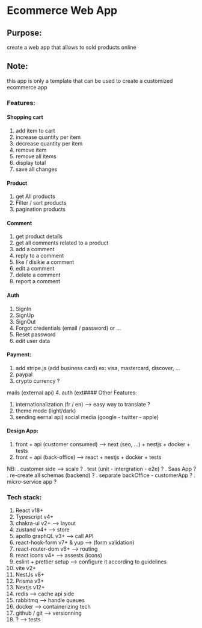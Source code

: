 # Ecommerce Web App

## Purpose: 
create a web app that allows to sold products online
## Note:
this app is only a template that can be used to create a customized ecommerce app
### Features:
#### Shopping cart
1. add item to cart
2. increase quantity per item
3. decrease quantity per item
4. remove item
5. remove all items
6. display total
7. save all changes
#### Product
1. get All products
2. Filter / sort products
3. pagination products

#### Comment
1. get product details
2. get all comments related to a product
3. add a comment
4. reply to a comment
5. like / dislkie a comment
6. edit a comment
7. delete a comment
8. report a comment
#### Auth
1. SignIn
2. SignUp
3. SignOut
4. Forgot credentials (email / password) or ...
5. Reset password
6. edit user data

#### Payment:
1. add stripe.js (add business card) ex: visa, mastercard, discover, ...
2. paypal
3. crypto currency ?

mails (external api)
4. auth (ext#### Other Features:
1. internationalization (fr / en) --> easy way to translate ?
2. theme mode (light/dark)
3. sending eernal api) social media (google - twitter - apple)


#### Design App:
1. front + api (customer consumed) --> next (seo, ...) + nestjs + docker + tests
2. front + api (back-office) --> react + nestjs + docker + tests

NB: 
. customer side --> scale ?
. test (unit - intergration - e2e) ?
. Saas App ?
. re-create all schemas (backend) ?
. separate backOffice - customerApp ?
. micro-service app ?

### Tech stack:
1. React v18+
2. Typescript v4+
3. chakra-ui v2+ --> layout
4. zustand v4+ --> store
5. apollo graphQL v3+ --> call API
6. react-hook-form v7+ & yup --> (form validation)
7. react-router-dom v6+ --> routing
8. react icons v4+ --> assests (icons)
9. eslint + prettier setup --> configure it according to guidelines
10. vite v2+
11. NestJs v8+
12. Prisma v3+
13. Nextjs v12+
14. redis --> cache api side
15. rabbitmq --> handle queues
16. docker --> containerizing tech
17. github / git --> versionning
18. ? --> tests
